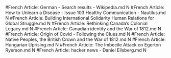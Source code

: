 #French
Article: German - Search results - Wikipedia.md N
#French
Article: How to Unlearn a Disease - Issue 103 Healthy Communication - Nautilus.md N
#French
Article: Building International Solidarity Human Relations for Global Struggle.md N
#French
Article: Rethinking Canada’s Colonial Legacy.md N
#French
Article: Canadian identity and the War of 1812.md N
#French
Article: Origin of Covid - Following the Clues.md N
#French
Article: Native Peoples, the British Crown and the War of 1812.md N
#French
Article: Hungarian Uprising.md N
#French
Article: The Imbecile Attack on Egerton Ryerson.md N
#French
Article: hacker news - Daniel Ellsberg.md N

